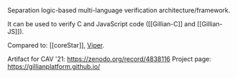 Separation logic-based multi-language verification architecture/framework.

It can be used to verify C and JavaScript code ([[Gillian-C]] and [[Gillian-JS]]).

Compared to: [[coreStar]], [Viper](Frameworks/Viper.md).

Artifact for CAV '21: https://zenodo.org/record/4838116
Project page: https://gillianplatform.github.io/
